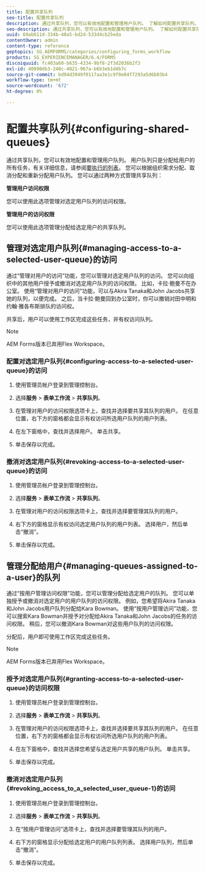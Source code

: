 ```yaml
---
title: 配置共享队列
seo-title: 配置共享队列
description: 通过共享队列，您可以有效地配置和管理用户队列。 了解如何配置共享队列。
seo-description: 通过共享队列，您可以有效地配置和管理用户队列。 了解如何配置共享队列。
uuid: 69ab611d-334b-40a5-bd2d-533d4cb25eda
contentOwner: admin
content-type: reference
geptopics: SG_AEMFORMS/categories/configuring_forms_workflow
products: SG_EXPERIENCEMANAGER/6.4/FORMS
discoiquuid: fc403a60-b635-4334-9bf8-2f3d2036b2f3
exl-id: 40890db3-240c-4021-967a-b6b3eb1d4b7c
source-git-commit: bd94d3949f0117aa3e1c9f0e84f7293a5d6b03b4
workflow-type: tm+mt
source-wordcount: '672'
ht-degree: 0%

---
```


# 配置共享队列{#configuring-shared-queues}

通过共享队列，您可以有效地配置和管理用户队列。 用户队列只是分配给用户的所有任务，有关详细信息，请参阅[要执行的列表](https://help.adobe.com/en_US/livecycle/11.0/WorkspaceHelp/WS92d06802c76abadb-2b6ab502126beb6ba2f-7ffc.2.html)。 您可以根据组织需求分配、取消分配和重新分配用户队列。 您可以通过两种方式管理共享队列：

**管理用户访问权限**

您可以使用此选项管理对选定用户队列的访问权限。

**管理用户的访问权限**

您可以使用此选项管理分配给选定用户的共享队列。

## 管理对选定用户队列{#managing-access-to-a-selected-user-queue}的访问

通过“管理对用户的访问”功能，您可以管理对选定用户队列的访问。 您可以向组织中的其他用户授予或撤消对选定用户队列的访问权限。 比如，卡拉·鲍曼不在办公室。 使用“管理对用户的访问”功能，可以与Akira Tanaka和John Jacobs共享她的队列，以便完成。 之后，当卡拉·鲍曼回到办公室时，你可以撤销对田中明和约翰·雅各布斯排队的访问权。

共享后，用户可以使用工作区完成这些任务，并有权访问队列。

>[!NOTE]
>
>AEM Forms版本已弃用Flex Workspace。

### 配置对选定用户队列{#configuring-access-to-a-selected-user-queue}的访问

1. 使用管理员帐户登录到管理控制台。
1. 选择&#x200B;**服务** > **表单工作流** > **共享队列**。

1. 在管理对用户的访问权限选项卡上，查找并选择要共享其队列的用户。 在任意位置，右下方的窗格都会显示有权访问所选用户队列的用户列表。
1. 在左下窗格中，查找并选择用户。 单击共享。
1. 单击保存以完成。

### 撤消对选定用户队列{#revoking-access-to-a-selected-user-queue}的访问

1. 使用管理员帐户登录到管理控制台。
1. 选择&#x200B;**服务** > **表单工作流** > **共享队列**。

1. 在管理对用户的访问权限选项卡上，查找并选择要管理其队列的用户。
1. 右下方的窗格显示有权访问选定用户队列的用户列表。 选择用户，然后单击“撤消”。
1. 单击保存以完成。

## 管理分配给用户{#managing-queues-assigned-to-a-user}的队列

通过“按用户管理访问权限”功能，您可以管理分配给选定用户的队列。 您可以单独授予或撤消对选定用户的用户队列的访问权限。 例如，您希望将Akira Tanaka和John Jacobs用户队列分配给Kara Bowman。 使用“按用户管理访问”功能，您可以搜索Kara Bowman并授予对分配给Akira Tanaka和John Jacobs的任务的访问权限。 稍后，您可以撤消Kara Bowman对这些用户队列的访问权限。

分配后，用户即可使用工作区完成这些任务。

>[!NOTE]
>
>AEM Forms版本已弃用Flex Workspace。

### 授予对选定用户队列{#granting-access-to-a-selected-user-queue}的访问权限

1. 使用管理员帐户登录到管理控制台。
1. 选择&#x200B;**服务** > **表单工作流** > **共享队列**。

1. 在管理对用户的访问权限选项卡上，查找并选择要共享其队列的用户。 在任意位置，右下方的窗格都会显示有权访问所选用户队列的用户列表。
1. 在左下窗格中，查找并选择您希望与选定用户共享的用户队列。 单击共享。
1. 单击保存以完成。

### 撤消对选定用户队列{#revoking_access_to_a_selected_user_queue-1}的访问

1. 使用管理员帐户登录到管理控制台。
1. 选择&#x200B;**服务** > **表单工作流** > **共享队列**。

1. 在“按用户管理访问”选项卡上，查找并选择要管理其队列的用户。
1. 右下方的窗格显示分配给选定用户的用户队列列表。 选择用户队列，然后单击“撤消”。
1. 单击保存以完成。

